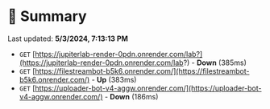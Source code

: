 # 📖 Summary
Last updated: **5/3/2024, 7:13:13 PM**

- `GET` [https://jupiterlab-render-0pdn.onrender.com/lab?](https://jupiterlab-render-0pdn.onrender.com/lab?) - **Down** (385ms)
- `GET` [https://filestreambot-b5k6.onrender.com/](https://filestreambot-b5k6.onrender.com/) - **Up** (383ms)
- `GET` [https://uploader-bot-v4-aggw.onrender.com/](https://uploader-bot-v4-aggw.onrender.com/) - **Down** (186ms)
